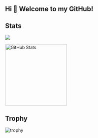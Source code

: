## Hi 👋 Welcome to my GitHub!

<!--
**DaiIshida4869/DaiIshida4869** is a ✨ _special_ ✨ repository because its `README.md` (this file) appears on your GitHub profile.

Here are some ideas to get you started:

- 🔭 I’m currently working on ...
- 🌱 I’m currently learning ...
- 👯 I’m looking to collaborate on ...
- 🤔 I’m looking for help with ...
- 💬 Ask me about ...
- 📫 How to reach me: ...
- 😄 Pronouns: ...
- ⚡ Fun fact: ...
-->

## Stats
![](http://github-profile-summary-cards.vercel.app/api/cards/profile-details?username=DaiIshida4869&theme=gruvbox)
<div style="width: 900px; text-align: left;">
    <img alt="GitHub Stats" height="200px" src="https://github-readme-stats.vercel.app/api?username=DaiIshida4869&theme=onedark&show_icons=true" />
</div>



## Trophy
![trophy](https://github-profile-trophy.vercel.app/?username=DaiIshida4869&theme=gruvbox)

